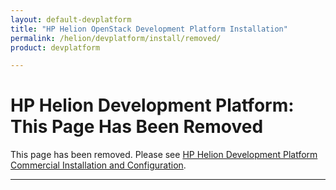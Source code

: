 ```yaml
---
layout: default-devplatform
title: "HP Helion OpenStack Development Platform Installation"
permalink: /helion/devplatform/install/removed/
product: devplatform

---
```

<!--PUBLISHED-->

#  HP Helion Development Platform: This Page Has Been Removed


This page has been removed.  Please see [HP Helion Development Platform Commercial Installation and Configuration](/helion/devplatform/install/).



----
 

